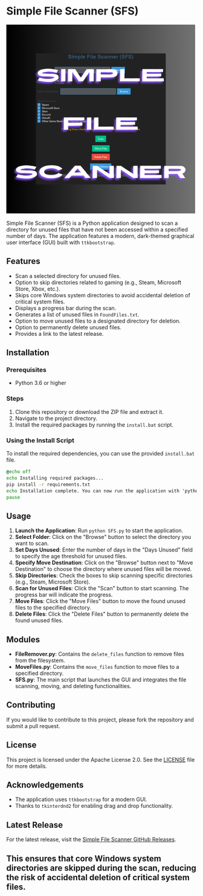 # Simple File Scanner (SFS)

![SFS](SFS.png)

Simple File Scanner (SFS) is a Python application designed to scan a directory for unused files that have not been accessed within a specified number of days. The application features a modern, dark-themed graphical user interface (GUI) built with `ttkbootstrap`.

## Features

- Scan a selected directory for unused files.
- Option to skip directories related to gaming (e.g., Steam, Microsoft Store, Xbox, etc.).
- Skips core Windows system directories to avoid accidental deletion of critical system files.
- Displays a progress bar during the scan.
- Generates a list of unused files in `FoundFiles.txt`.
- Option to move unused files to a designated directory for deletion.
- Option to permanently delete unused files.
- Provides a link to the latest release.

## Installation

### Prerequisites

- Python 3.6 or higher

### Steps

1. Clone this repository or download the ZIP file and extract it.
2. Navigate to the project directory.
3. Install the required packages by running the `install.bat` script.

### Using the Install Script

To install the required dependencies, you can use the provided `install.bat` file.

```bat
@echo off
echo Installing required packages...
pip install -r requirements.txt
echo Installation complete. You can now run the application with 'python SFS.py'.
pause
```

## Usage

1. **Launch the Application**: Run `python SFS.py` to start the application.
2. **Select Folder**: Click on the "Browse" button to select the directory you want to scan.
3. **Set Days Unused**: Enter the number of days in the "Days Unused" field to specify the age threshold for unused files.
4. **Specify Move Destination**: Click on the "Browse" button next to "Move Destination" to choose the directory where unused files will be moved.
5. **Skip Directories**: Check the boxes to skip scanning specific directories (e.g., Steam, Microsoft Store).
6. **Scan for Unused Files**: Click the "Scan" button to start scanning. The progress bar will indicate the progress.
7. **Move Files**: Click the "Move Files" button to move the found unused files to the specified directory.
8. **Delete Files**: Click the "Delete Files" button to permanently delete the found unused files.

## Modules

- **FileRemover.py**: Contains the `delete_files` function to remove files from the filesystem.
- **MoveFiles.py**: Contains the `move_files` function to move files to a specified directory.
- **SFS.py**: The main script that launches the GUI and integrates the file scanning, moving, and deleting functionalities.

## Contributing

If you would like to contribute to this project, please fork the repository and submit a pull request.

## License

This project is licensed under the Apache License 2.0. See the [LICENSE](https://github.com/VVoiddd/Simple-File-Scanner/blob/main/LICENSE) file for more details.

## Acknowledgements

- The application uses `ttkbootstrap` for a modern GUI.
- Thanks to `tkinterdnd2` for enabling drag and drop functionality.

## Latest Release

For the latest release, visit the [Simple File Scanner GitHub Releases](https://github.com/VVoiddd/Simple-File-Scanner).

## This ensures that core Windows system directories are skipped during the scan, reducing the risk of accidental deletion of critical system files.